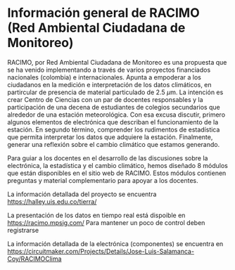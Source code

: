 

Información general de RACIMO 
(Red Ambiental Ciudadana de Monitoreo)
====================================================================

RACIMO, por Red Ambiental Ciudadana de Monitoreo es una propuesta que se ha venido implementando a través de varios proyectos
financiados nacionales (colombia) e internacionales. Apunta a empoderar a los ciudadanos en la medición e interpretación de 
los datos climáticos, en partircular de presencia de material particulado de 2.5 $\mu$m. La intención es crear Centro de Ciencias con un par de docentes responsables y la participación de una decena de estudiantes de colegios secundarios que alrededor de una estación meteorológica. Con esa excusa discutir, primero algunos elementos de electrónica que describan el funcionamiento de la estación. En segundo término, comprender los rudimentos de estadística que permita interpretar los datos que adquiere la estación. Finalmente, generar una reflexión sobre el cambio climático que estamos generando.  

Para guiar a los docentes en el desarrollo de las discusiones sobre la electrónica, la estadística y el cambio climático, hemos diseñado 8 módulos que están disponibles en el sitio web de RACIMO. Estos módulos contienen preguntas y material complementario para apoyar a los docentes.

La información detallada del proyecto se encuentra https://halley.uis.edu.co/tierra/

La presentación de los datos en tiempo real está dispoible en https://racimo.mpsig.com/ 
Para mantener un poco de control deben registrarse

La información detallada de la electrónica (componentes) se encuentra en https://circuitmaker.com/Projects/Details/Jose-Luis-Salamanca-Coy/RACIMOClima 

